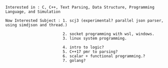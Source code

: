     Interested in : C, C++, Text Parsing, Data Structure, Programming Language, and Simulation
    
    Now Interested Subject : 1. scj3 (experimental? parallel json parser, using simdjson and thread.)
    
                             2. socket programming with wsl, windows.
                             3. linux system programming.
                            
                             4. intro to logic?
                             5. C++17 pmr to parsing?
                             6. scalar + functional programming.?
                             7. golang?
                           
